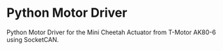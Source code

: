 # Python Motor Driver

Python Motor Driver for the Mini Cheetah Actuator from T-Motor AK80-6 using SocketCAN.